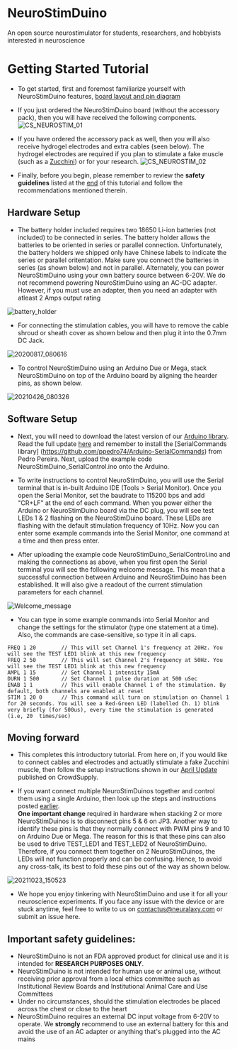 # NeuroStimDuino
An open source neurostimulator for students, researchers, and hobbyists interested in neuroscience

# Getting Started Tutorial
* To get started, first and foremost familiarize yourself with NeuroStimDuino features, [board layout and pin diagram](https://www.crowdsupply.com/neuralaxy/neurostimduino)

* If you just ordered the NeuroStimDuino board (without the accessory pack), then you will have received the following components.  
![CS_NEUROSTIM_01](https://user-images.githubusercontent.com/80208904/139623705-254dc788-df37-42cd-ad99-0f92750ce4e5.png)

* If you have ordered the accessory pack as well, then you will also receive hydrogel electrodes and extra cables (seen below). The hydrogel electrodes are required if you plan to stimulate a fake muscle (such as a [Zucchini](https://www.crowdsupply.com/neuralaxy/neurostimduino/updates/tips-on-electrode-placement)) or for your research.
![CS_NEUROSTIM_02](https://user-images.githubusercontent.com/80208904/139623724-8c97063e-d2cb-42e4-9db0-988889267173.png)

* Finally, before you begin, please remember to review the **safety guidelines** listed at the [end](https://github.com/neuralaxy/NeuroStimDuino/blob/main/README.md#important-safety-guidelines) of this tutorial and follow the recommendations mentioned therein.  

## Hardware Setup
* The battery holder included requires two 18650 Li-ion batteries (not included) to be connected in series. The battery holder allows the batteries to be oriented in series or parallel connection. Unfortunately, the battery holders we shipped only have Chinese labels to indicate the series or parallel oritentation. Make sure you connect the batteries in series (as shown below) and not in parallel. Alternately, you can power NeuroStimDuino using your own battery source between 6-20V. We do not recommend powering NeuroStimDuino using an AC-DC adapter. However, if you must use an adapter, then you need an adapter with atleast 2 Amps output rating

![battery_holder](https://user-images.githubusercontent.com/80208904/139629701-303a772e-c762-4384-8296-19b42c08dd85.jpg)

* For connecting the stimulation cables, you will have to remove the cable shroud or sheath cover as shown below and then plug it into the 0.7mm DC Jack.

![20200817_080616](https://user-images.githubusercontent.com/80208904/139632181-44e05390-6c77-4859-948c-c67302b4d6e7.jpg)

* To control NeuroStimDuino using an Arduino Due or Mega, stack NeuroStimDuino on top of the Arduino board by aligning the hearder pins, as shown below.

![20210426_080326](https://user-images.githubusercontent.com/80208904/139623995-dda8e7de-36c7-4d57-898c-be94603645a9.jpg)

## Software Setup
* Next, you will need to download the latest version of our [Arduino library](https://github.com/neuralaxy/NeuroStimDuino/tree/main/Software/NeuroStimDuino). Read the full update [here](https://www.crowdsupply.com/neuralaxy/neurostimduino/updates/arduino-library-released) and remember to install the [SerialCommands library] (https://github.com/ppedro74/Arduino-SerialCommands) from Pedro Pereira. Next, upload the example code NeuroStimDuino_SerialControl.ino onto the Arduino.  

* To write instructions to control NeuroStimDuino, you will use the Serial terminal that is in-built Arduino IDE (Tools > Serial Monitor). Once you open the Serial Monitor, set the baudrate to 115200 bps and add "CR+LF" at the end of each command. When you power either the Arduino or NeuroStimDuino board via the DC plug, you will see test LEDs 1 & 2 flashing on the NeuroStimDuino board. These LEDs are flashing with the default stimulation frequency of 10Hz. Now you can enter some example commands into the Serial Monitor, one command at a time and then press enter.

* After uploading the example code NeuroStimDuino_SerialControl.ino and making the connections as above, when you first open the Serial terminal you will see the following welcome message. This mean that a successful connection between Arduino and NeuroStimDuino has been established. It will also give a readout of the current stimulation parameters for each channel. 

![Welcome_message](https://user-images.githubusercontent.com/80208904/139626723-b4dfde3e-464e-4d69-8721-ae6790aae649.png)

* You can type in some example commands into Serial Monitor and change the settings for the stimulator (type one statement at a time). Also, the commands are case-sensitive, so type it in all caps. 
```
FREQ 1 20        // This will set Channel 1's frequency at 20Hz. You will see the TEST LED1 blink at this new frequency
FREQ 2 50        // This will set Channel 2's frequency at 50Hz. You will see the TEST LED1 blink at this new frequency
AMPL 1 15        // Set Channel 1 intensity 15mA
DURN 1 500       // Set Channel 1 pulse duration at 500 uSec
ENAB 1 1         // This will enable Channel 1 of the stimulation. By default, both channels are enabled at reset
STIM 1 20 0      // This command will turn on stimulation on Channel 1 for 20 seconds. You will see a Red-Green LED (labelled Ch. 1) blink  very briefly (for 500us), every time the stimulation is generated (i.e, 20  times/sec)
```

## Moving forward

* This completes this introductory tutorial. From here on, if you would like to connect cables and electrodes and actuatlly stimulate a fake Zucchini muscle, then follow the setup instructions shown in our [April Update](https://www.crowdsupply.com/neuralaxy/neurostimduino/updates/tips-on-electrode-placement) published on CrowdSupply. 

* If you want connect multiple NeuroStimDuinos together and control them using a single Arduino, then look up the steps and instructions posted [earlier](https://www.crowdsupply.com/neuralaxy/neurostimduino/updates/controlling-multiple-neurostimduinos-on-a-single-i2c-bus). 
<br />**One important change** required in hardware when stacking 2 or more NeuroStimDuinos is to disconnect pins 5 & 6 on JP3. Another way to identify these pins is that they normally connect with PWM pins 9 and 10 on Arduino Due or Mega. The reason for this is that these pins can also be used to drive TEST_LED1 and TEST_LED2 of NeuroStimDuino. Therefore, if you connect them together on 2 NeuroStimDuinos, the LEDs will not function properly and can be confusing. Hence, to avoid any cross-talk, its best to fold these pins out of the way as shown below.

![20211023_150523](https://user-images.githubusercontent.com/80208904/139626983-ed9ccd4f-f83d-4f08-85e3-67781891e534.jpg)


* We hope you enjoy tinkering with NeuroStimDuino and use it for all your neuroscience experiments. If you face any issue with the device or are stuck anytime, feel free to write to us on contactus@neuralaxy.com or submit an issue here. 

## Important safety guidelines:
* NeuroStimDuino is not an FDA approved product for clinical use and it is intended for **RESEARCH PURPOSES ONLY**. 
* NeuroStimDuino is not intended for human use or animal use, without receiving prior approval from a local ethics committee such as Institutional Review Boards and Institutional Animal Care and Use Committees  
* Under no circumstances, should the stimulation electrodes be placed across the chest or close to the heart
* NeuroStimDuino requires an external DC input voltage from 6-20V to operate. We **strongly** recommend to use an external battery for this and avoid the use of an AC adapter or anything that's plugged into the AC mains
